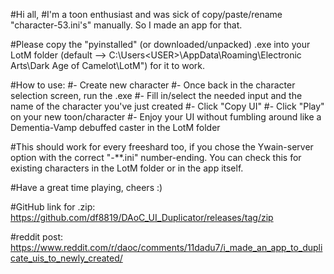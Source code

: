 #Hi all,
#I'm a toon enthusiast and was sick of copy/paste/rename "character-53.ini's" manually. So I made an app for that.

#Please copy the "pyinstalled" (or downloaded/unpacked) .exe into your LotM folder (default --> C:\Users\<USER>\AppData\Roaming\Electronic Arts\Dark Age of Camelot\LotM") for it to work.

#How to use:
#- Create new character
#- Once back in the character selection screen, run the .exe
#- Fill in/select the needed input and the name of the character you've just created
#- Click "Copy UI"
#- Click "Play" on your new toon/character
#- Enjoy your UI without fumbling around like a Dementia-Vamp debuffed caster in the LotM folder

#This should work for every freeshard too, if you chose the Ywain-server option with the correct "-**.ini" number-ending. You can check this for existing characters in the LotM folder or in the app itself.

#Have a great time playing, cheers :)

#GitHub link for .zip: https://github.com/df8819/DAoC_UI_Duplicator/releases/tag/zip

#reddit post: https://www.reddit.com/r/daoc/comments/11dadu7/i_made_an_app_to_duplicate_uis_to_newly_created/
